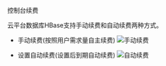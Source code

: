 ﻿控制台续费

云平台数据库HBase支持手动续费和自动续费两种方式。

* 手动续费(按照用户需求量自主续费)
 ![手动续费](http://imgcache.tcecqpoc.fsphere.cn/image/mc.qcloudimg.com/static/img/51e01a1b91a58f05ba9e749cf8073876/shoudong.png)
	
* 设置自动续费(设置后到期自动续费)
![自动续费](http://imgcache.tcecqpoc.fsphere.cn/image/mc.qcloudimg.com/static/img/a8b6192c29dc7fb7b5af24f30bba6091/zidong.png)